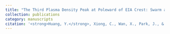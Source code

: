 ```yaml
---
title: "The Third Plasma Density Peak at Poleward of EIA Crest: Swarm and ICON Observations"
collection: publications
category: manuscripts
citation: '<strong>Huang, Y.</strong>, Xiong, C., Wan, X., Park, J., & Spogli, L. (2024). The Third Plasma Density Peak at Poleward of EIA Crest: Swarm and ICON Observations. Journal of Geophysical Research: Space Physics, 129(4), e2023JA032035. <a href="https://doi.org/10.1029/2023JA032035" target="_blank" rel="noopener">https://doi.org/10.1029/2023JA032035</a>'
---
```


